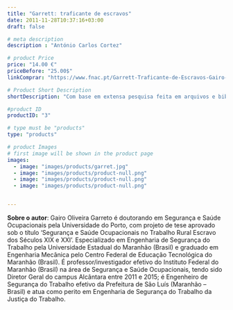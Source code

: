 ```yaml
---
title: "Garrett: traficante de escravos"
date: 2011-11-28T10:37:16+03:00
draft: false

# meta description
description : "António Carlos Cortez"

# product Price
price: "14.00 €"
priceBefore: "25.00$"
linkComprar: "https://www.fnac.pt/Garrett-Traficante-de-Escravos-Gairo-Garreto/a7157720"

# Product Short Description
shortDescription: "Com base em extensa pesquisa feita em arquivos e bibliotecas de três países, o ensaio biográfico de Gairo Garreto analisa a trajetória de Antônio Garrett, que deixou os Açores e foi para o Maranhão, onde acabou se dedicando ao comércio de escravos no fim do século XVIII. O autor partiu das memórias do avô para registrar a história da própria família, por meio das variantes do sobrenome, mas acabou reproduzindo com riqueza de detalhes uma parte pouco conhecida da história do Brasil. Em Garrett, traficante de escravos, não faltam percalços, aventuras, e até mesmo um sobrinho abolicionista, o que dá mais sabor à narrativa e reforça a importância, não apenas do protagonista, mas da família Garrett em diversos eventos íbero-americanos até a primeira metade do século XIX."

#product ID
productID: "3"

# type must be "products"
type: "products"

# product Images
# first image will be shown in the product page
images:
  - image: "images/products/garret.jpg"
  - image: "images/products/product-null.png"
  - image: "images/products/product-null.png"
  - image: "images/products/product-null.png"


---
```


**Sobre o autor**: Gairo Oliveira Garreto é doutorando em Segurança e Saúde Ocupacionais pela Universidade do Porto, com projeto de tese aprovado sob o título ‘Segurança e Saúde Ocupacionais no Trabalho Rural Escravo dos Séculos XIX e XXI’. Especializado em Engenharia de Segurança do Trabalho pela Universidade Estadual do Maranhão (Brasil) e graduado em Engenharia Mecânica pelo Centro Federal de Educação Tecnológica do Maranhão (Brasil). É professor/investigador efetivo do Instituto Federal do Maranhão (Brasil) na área de Segurança e Saúde Ocupacionais, tendo sido Diretor Geral do campus Alcântara entre 2011 e 2015; é Engenheiro de Segurança do Trabalho efetivo da Prefeitura de São Luís (Maranhão – Brasil) e atua como perito em Engenharia de Segurança do Trabalho da Justiça do Trabalho.